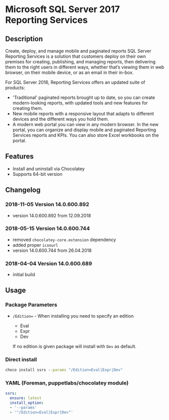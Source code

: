 # Microsoft SQL Server 2017 Reporting Services

## Description

Create, deploy, and manage mobile and paginated reports
SQL Server Reporting Services is a solution that customers deploy on their own premises for creating, publishing, and managing reports, then delivering them to the right users in different ways, whether that’s viewing them in web browser, on their mobile device, or as an email in their in-box.

For SQL Server 2016, Reporting Services offers an updated suite of products:

* 'Traditional' paginated reports brought up to date, so you can create modern-looking reports, with updated tools and new features for creating them.
* New mobile reports with a responsive layout that adapts to different devices and the different ways you hold them.
* A modern web portal you can view in any modern browser. In the new portal, you can organize and display mobile and paginated Reporting Services reports and KPIs. You can also store Excel workbooks on the portal.

## Features

* Install and uninstall via Chocolatey
* Supports 64-bit version

## Changelog

### 2018-11-05 Version 14.0.600.892

* version 14.0.600.892 from 12.09.2018

### 2018-05-15 Version 14.0.600.744

* removed `chocolatey-core.extension` dependency
* added proper `iconurl`
* version 14.0.600.744 from 26.04.2018

### 2018-04-04 Version 14.0.600.689

* initial build

## Usage

### Package Parameters

* `/Edition=` - When installing you need to specify an edition
  * Eval
  * Expr
  * Dev

  If no edition is given package will install with `Dev` as default.

### Direct install

```cmd
choco install ssrs --params "/Edition=Eval|Expr|Dev"
```

### YAML (Foreman, puppetlabs/chocolatey module)

```yaml
ssrs:
  ensure: latest
  install_option:
  - '--params'
  - '"/Edition=Eval|Expr|Dev"'
```
